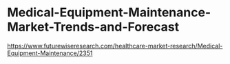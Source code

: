 # Medical-Equipment-Maintenance-Market-Trends-and-Forecast
https://www.futurewiseresearch.com/healthcare-market-research/Medical-Equipment-Maintenance/2351

